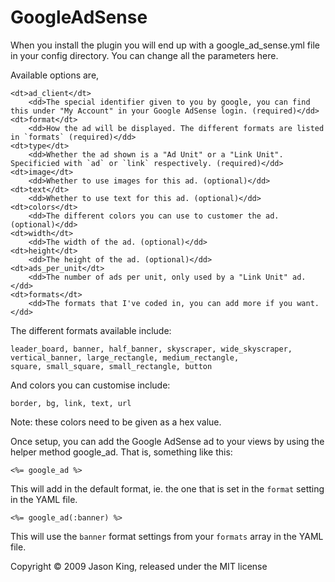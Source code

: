 GoogleAdSense
=============

When you install the plugin you will end up with a google_ad_sense.yml file in
your config directory.  You can change all the parameters here.

Available options are,

<dl>

	<dt>ad_client</dt>
		<dd>The special identifier given to you by google, you can find this under "My Account" in your Google AdSense login. (required)</dd>
	<dt>format</dt>
		<dd>How the ad will be displayed. The different formats are listed in `formats` (required)</dd>
	<dt>type</dt>
		<dd>Whether the ad shown is a "Ad Unit" or a "Link Unit". Specificied with `ad` or `link` respectively. (required)</dd>
	<dt>image</dt>
		<dd>Whether to use images for this ad. (optional)</dd>
	<dt>text</dt>
		<dd>Whether to use text for this ad. (optional)</dd>
	<dt>colors</dt>
		<dd>The different colors you can use to customer the ad. (optional)</dd>
	<dt>width</dt>
		<dd>The width of the ad. (optional)</dd>
	<dt>height</dt>
		<dd>The height of the ad. (optional)</dd>
	<dt>ads_per_unit</dt>
		<dd>The number of ads per unit, only used by a "Link Unit" ad.</dd>
	<dt>formats</dt>
		<dd>The formats that I've coded in, you can add more if you want.</dd>

</dl>

The different formats available include:

    leader_board, banner, half_banner, skyscraper, wide_skyscraper,
    vertical_banner, large_rectangle, medium_rectangle,
    square, small_square, small_rectangle, button

And colors you can customise include:

    border, bg, link, text, url

Note: these colors need to be given as a hex value.

Once setup, you can add the Google AdSense ad to your views by using the helper method google_ad.
That is, something like this:

    <%= google_ad %>

This will add in the default format, ie. the one that is set in the `format` setting in the YAML file.

    <%= google_ad(:banner) %>

This will use the `banner` format settings from your `formats` array in the YAML file.

Copyright &copy; 2009 Jason King, released under the MIT license
